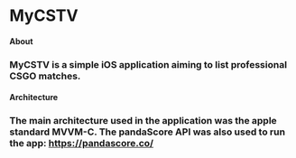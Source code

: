 # MyCSTV

#### About

### MyCSTV is a simple iOS application aiming to list professional CSGO matches.

#### Architecture

### The main architecture used in the application was the apple standard MVVM-C. The pandaScore API was also used to run the app: https://pandascore.co/


